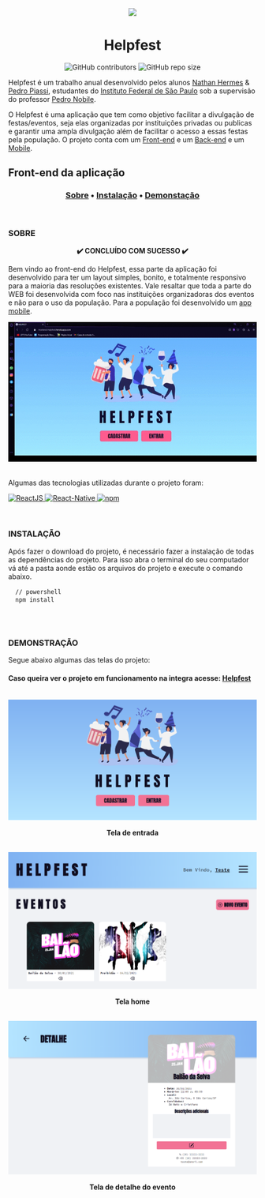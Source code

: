 <div align="center">
  <img src="https://github.com/NathanHGS/helpfest-frontend/blob/main/public/favicon.ico" />
 
  <h1>Helpfest</h1>
</div>

<div align="center">
  <img alt="GitHub contributors" src="https://img.shields.io/github/contributors/NathanHGS/helpfest-frontend">
  <img alt="GitHub repo size" src="https://img.shields.io/github/repo-size/NathanHGS/helpfest-frontend">
</div> 

Helpfest é um trabalho anual desenvolvido pelos alunos [Nathan Hermes](https://github.com/NathanHGS) & [Pedro Piassi](https://github.com/PedroPiassi), estudantes do [Instituto Federal de São Paulo](https://scl.ifsp.edu.br) sob a supervisão do professor [Pedro Nobile](https://github.com/northonh).

O Helpfest é uma aplicação que tem como objetivo facilitar a divulgação de festas/eventos, seja elas organizadas por instituições privadas ou publicas e garantir uma ampla divulgação além de facilitar o acesso a essas festas pela população. O projeto conta com um [Front-end](https://github.com/NathanHGS/helpfest-frontend) e um [Back-end](https://github.com/NathanHGS/helpfest-backend)  e um [Mobile](https://github.com/NathanHGS/helpfest-mobile).

## Front-end da aplicação
<h3 align="center">
  <a href="#sobre">Sobre</a> •
  <a href="#instalação">Instalação</a> •
  <a href="#demonstração">Demonstação</a>
</h3> 
<br>

### SOBRE
<p align="center"><strong>✔️ CONCLUÍDO COM SUCESSO ✔️</strong></p>

Bem vindo ao front-end do Helpfest, essa parte da aplicação foi desenvolvido para ter um layout simples, bonito, e totalmente responsivo para a maioria das resoluções existentes. Vale resaltar que toda a parte do WEB foi desenvolvida com foco nas instituições organizadoras dos eventos e não para o uso da população. Para a população foi desenvolvido um [app mobile](https://github.com/NathanHGS/helpfest-mobile).
<div align="center">
  <img src="https://github.com/NathanHGS/helpfest-frontend/blob/main/readme/demonstracao-responsividade.gif" alt="git demonstrando a responsividade do site">
</div>  
<br>

Algumas das tecnologias utilizadas durante o projeto foram: <p>
  <a href="https://pt-br.reactjs.org" target="_blank">
    <img alt="ReactJS" src="https://img.shields.io/badge/ReactJS-v17.0.1-%2361dbfb">
  </a>
  <a href="https://reactnative.dev" target="_blank">
    <img alt="React-Native" src="https://img.shields.io/badge/React--Native-v0.63-%2361dbfb">
  </a>
  <a href="https://nodejs.org/en/">
    <img alt="npm" src="https://img.shields.io/npm/v/node">
  </a>
</p>  
<br>

### INSTALAÇÃO
Após fazer o download do projeto, é necessário fazer a instalação de todas as dependências do projeto. Para isso abra o terminal do seu computador vá até a pasta aonde estão os arquivos do projeto e execute o comando abaixo.
```
  // powershell
  npm install
  
```  
<br>

### DEMONSTRAÇÃO
Segue abaixo algumas das telas do projeto:
#### Caso queira ver o projeto em funcionamento na integra acesse: [Helpfest](https://frontend-helpfest.herokuapp.com)
<br>
<div align="center">
  <img alt="tela de entrada" src="https://github.com/NathanHGS/helpfest-frontend/blob/main/readme/pageEntrada.png">
  <p><strong>Tela de entrada</strong></p>
  <br>
  <img alt="tela de home" src="https://github.com/NathanHGS/helpfest-frontend/blob/main/readme/pageHome.png">
  <p><strong>Tela home</strong></p>
  <br>
  <img alt="tela de cadastro" src="https://github.com/NathanHGS/helpfest-frontend/blob/main/readme/pageDetalheEvento.png">
  <p><strong>Tela de detalhe do evento</strong></p>
</div>


